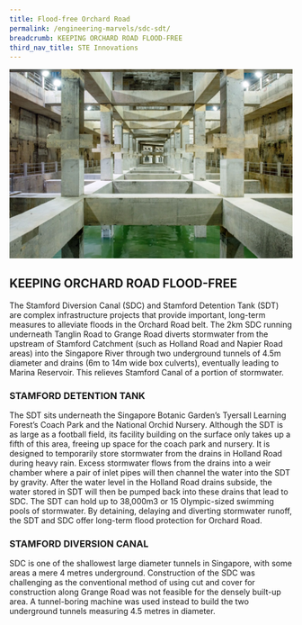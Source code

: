 ```yaml
---
title: Flood-free Orchard Road
permalink: /engineering-marvels/sdc-sdt/
breadcrumb: KEEPING ORCHARD ROAD FLOOD-FREE
third_nav_title: STE Innovations
---
```

![](/images/Stories/STE%20Innovations/Flood%20free/floodfree%20new.jpeg)

## KEEPING ORCHARD ROAD FLOOD-FREE

The Stamford Diversion Canal (SDC) and Stamford Detention Tank (SDT) are complex infrastructure projects that provide important, long-term measures to alleviate floods in the Orchard Road belt. 
The 2km SDC running underneath Tanglin Road to Grange Road diverts stormwater from the upstream of Stamford Catchment (such as Holland Road and Napier Road areas) into the Singapore River through two underground tunnels of 4.5m diameter and drains (6m to 14m wide box culverts), eventually leading to Marina Reservoir. This relieves Stamford Canal of a portion of stormwater.

### STAMFORD DETENTION TANK
The SDT sits underneath the Singapore Botanic Garden’s Tyersall Learning Forest’s Coach Park and the National Orchid Nursery. Although the SDT is as large as a football field, its facility building on the surface only takes up a fifth of this area, freeing up space for the coach park and nursery. It is designed to temporarily store stormwater from the drains in Holland Road during heavy rain. Excess stormwater flows from the drains into a weir chamber where a pair of inlet pipes will then channel the water into the SDT by gravity. After the water level in the Holland Road drains subside, the water stored in SDT will then be pumped back into these drains that lead to SDC. 
The SDT can hold up to 38,000m3 or 15 Olympic-sized swimming pools of stormwater. By detaining, delaying and diverting stormwater runoff, the SDT and SDC offer long-term flood protection for Orchard Road.

### STAMFORD DIVERSION CANAL
SDC is one of the shallowest large diameter tunnels in Singapore, with some areas a mere 4 metres underground. Construction of the SDC was challenging as the conventional method of using cut and cover for construction along Grange Road was not feasible for the densely built-up area. A tunnel-boring machine was used instead to build the two underground tunnels measuring 4.5 metres in diameter.